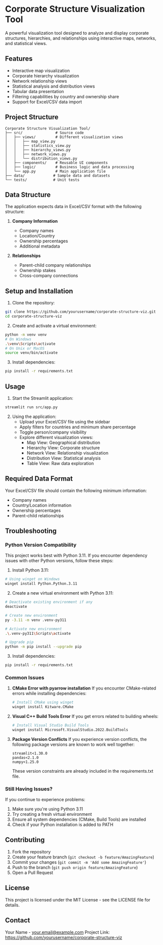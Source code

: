 # Corporate Structure Visualization Tool

A powerful visualization tool designed to analyze and display corporate structures, hierarchies, and relationships using interactive maps, networks, and statistical views.

## Features

- Interactive map visualization
- Corporate hierarchy visualization
- Network relationship views
- Statistical analysis and distribution views
- Tabular data presentation
- Filtering capabilities by country and ownership share
- Support for Excel/CSV data import

## Project Structure

```
Corporate Structure Visualization Tool/
├── src/               # Source code
│   ├── views/         # Different visualization views
│   │   ├── map_view.py
│   │   ├── statistics_view.py
│   │   ├── hierarchy_views.py
│   │   ├── network_views.py
│   │   └── distribution_views.py
│   ├── components/    # Reusable UI components
│   ├── logic/         # Business logic and data processing
│   └── app.py         # Main application file
├── data/             # Sample data and datasets
└── tests/            # Unit tests
```

## Data Structure

The application expects data in Excel/CSV format with the following structure:

1. **Company Information**
   - Company names
   - Location/Country
   - Ownership percentages
   - Additional metadata

2. **Relationships**
   - Parent-child company relationships
   - Ownership stakes
   - Cross-company connections

## Setup and Installation

1. Clone the repository:
```bash
git clone https://github.com/yourusername/corporate-structure-viz.git
cd corporate-structure-viz
```

2. Create and activate a virtual environment:
```bash
python -m venv venv
# On Windows
.\venv\Scripts\activate
# On Unix or MacOS
source venv/bin/activate
```

3. Install dependencies:
```bash
pip install -r requirements.txt
```

## Usage

1. Start the Streamlit application:
```bash
streamlit run src/app.py
```

2. Using the application:
   - Upload your Excel/CSV file using the sidebar
   - Apply filters for countries and minimum share percentage
   - Toggle person/company visibility
   - Explore different visualization views:
     - Map View: Geographical distribution
     - Hierarchy View: Corporate structure
     - Network View: Relationship visualization
     - Distribution View: Statistical analysis
     - Table View: Raw data exploration

## Required Data Format

Your Excel/CSV file should contain the following minimum information:
- Company names
- Country/Location information
- Ownership percentages
- Parent-child relationships

## Troubleshooting

### Python Version Compatibility
This project works best with Python 3.11. If you encounter dependency issues with other Python versions, follow these steps:

1. Install Python 3.11:
```bash
# Using winget on Windows
winget install Python.Python.3.11
```

2. Create a new virtual environment with Python 3.11:
```bash
# Deactivate existing environment if any
deactivate

# Create new environment
py -3.11 -m venv .venv-py311

# Activate new environment
.\.venv-py311\Scripts\activate

# Upgrade pip
python -m pip install --upgrade pip
```

3. Install dependencies:
```bash
pip install -r requirements.txt
```

### Common Issues

1. **CMake Error with pyarrow installation**
   If you encounter CMake-related errors while installing dependencies:
   ```bash
   # Install CMake using winget
   winget install Kitware.CMake
   ```
   
2. **Visual C++ Build Tools Error**
   If you get errors related to building wheels:
   ```bash
   # Install Visual Studio Build Tools
   winget install Microsoft.VisualStudio.2022.BuildTools
   ```

3. **Package Version Conflicts**
   If you experience version conflicts, the following package versions are known to work well together:
   ```
   streamlit<1.30.0
   pandas<2.1.0
   numpy<1.25.0
   ```
   These version constraints are already included in the requirements.txt file.

### Still Having Issues?
If you continue to experience problems:
1. Make sure you're using Python 3.11
2. Try creating a fresh virtual environment
3. Ensure all system dependencies (CMake, Build Tools) are installed
4. Check if your Python installation is added to PATH

## Contributing

1. Fork the repository
2. Create your feature branch (`git checkout -b feature/AmazingFeature`)
3. Commit your changes (`git commit -m 'Add some AmazingFeature'`)
4. Push to the branch (`git push origin feature/AmazingFeature`)
5. Open a Pull Request

## License

This project is licensed under the MIT License - see the LICENSE file for details.

## Contact

Your Name - your.email@example.com
Project Link: https://github.com/yourusername/corporate-structure-viz
